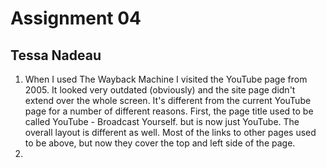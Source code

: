 # Assignment 04
## Tessa Nadeau
1. When I used The Wayback Machine I visited the YouTube page from 2005. It looked very outdated (obviously) and the site page didn't extend over the whole screen. It's different from the current YouTube page for a number of different reasons. First, the page title used to be called YouTube - Broadcast Yourself. but is now just YouTube. The overall layout is different as well. Most of the links to other pages used to be above, but now they cover the top and left side of the page.
2. 

